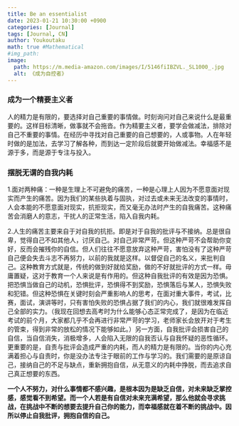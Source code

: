 ```yaml
---
title: Be an essentialist
date: 2023-01-21 10:30:00 +0900
categories: [Journal]
tags: [Journal, CN]
author: Youkoutaku
math: true #Mathematical
#img_path:
image:
  path: https://m.media-amazon.com/images/I/5146fiIBZVL._SL1000_.jpg
  alt: 《成为自控者》
---
```


### 成为一个精要主义者

人的精力是有限的，要选择对自己重要的事情做。时刻询问对自己来说什么是最重要的。这样目标清晰，做事就不会拖沓。作为精要主义者，要学会做减法，排除对自己不重要的事情。在经历中寻找对自己重要的自己想要的，人或事物。人在年轻时做的是加法，去学习了解各种，而到达一定阶段后就要开始做减法。幸福感不是源于多，而是源于专注与投入。

### 摆脱无谓的自我内耗

1.面对两种痛：一种是生理上不可避免的痛苦，一种是心理上人因为不愿意面对现实而产生的痛苦。因为我们的某些执着与固执，对过去或未来无法改变的事情时，人会本能的不愿意面对现实，抗拒现实，而又毫无办法时产生的自我痛苦。这种痛苦会消磨人的意志，干扰人的正常生活，陷入自我内耗。

2.人生的痛苦主要来自于对自我的抗拒。即是对于自我的批评与不接纳。总是很自卑，觉得自己不如其他人，讨厌自己。对自己非常严苛。但这种严苛不会帮助你变好，反而会摧残你的自信。但人们往往不愿意放弃这种严苛，害怕没有了这种严苛自己便会失去斗志不再努力，以前的我就是这样。以督促自己的名义，来批判自己。这种教育方式就是，传统的做到好就给奖励，做的不好就批评的方式一样。毋庸置疑，这对于教育一个人来说是有作用的。但这种自我批评的有效是因为恐惧。把恐惧当做自己的动机，恐惧批评，恐惧得不到奖励，恐惧落后与某人，恐惧失败和犯错。但这种恐惧在关键时刻会严重影响人的思考，在面对重大事件，考试，比赛，面试，演讲等时，只有害怕失败的恐惧占据了我们的内心，我们就很难发挥自己全部的实力。（我现在回想去高考时为什么能够心态正常完成了，是因为在临近考试的前个月，大家都几乎不会再进行非常严苛的学习，老师家长会放开对于考生的管束，得到非常的放松的情况下能够如此。）另一方面，自我批评会损害自己的自信，当自信消失，消极增多，人会陷入无限的自我否认与自我怀疑的恶性循环。更重要的是，自责与批评会造成严重的内耗，而人的精力是有限的。当你的内心充满着担心与自责时，你是没办法专注于眼前的工作与学习的。我们需要的是原谅自己，接纳自己的不足与缺点，重新拥抱自信，从无意义的内耗中挣脱，而去追求自己真正想要的东西。

**一个人不努力，对什么事情都不感兴趣，是根本因为是缺乏自信，对未来缺乏掌控感，感觉看不到希望。而一个人若是有自信对未来充满希望，那么他就会寻求挑战，在挑战中不断的想要去提升自己你的能力，而幸福感就在着不断的挑战中。因所以停止自我批评，拥抱自信的自己。**
